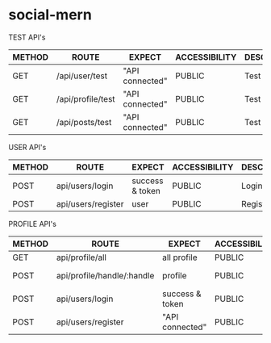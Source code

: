 # social-mern

TEST API's

| METHOD 	  | ROUTE             	| EXPECT          	  | ACCESSIBILITY 	| DESCRIPTION 	|
|--------	  |-------------------	|-----------------	  |---------------	|-------------	|
| GET    	  | /api/user/test    	| "API connected" 	  | PUBLIC        	| Test route  	|
| GET    	  | /api/profile/test 	| "API connected" 	  | PUBLIC        	| Test route  	|
| GET    	  | /api/posts/test   	| "API connected" 	  | PUBLIC        	| Test route  	|


USER API's

| METHOD 	  | ROUTE             	| EXPECT          	| ACCESSIBILITY 	| DESCRIPTION 	|
|--------	  |-------------------	|-----------------	|---------------	|-------------	|
| POST    	| api/users/login    	| success & token 	| PUBLIC        	| Login route  	|
| POST    	| api/users/register 	| user            	| PUBLIC        	| Register route|



PROFILE API's

| METHOD 	  | ROUTE             	        | EXPECT          	| ACCESSIBILITY 	| DESCRIPTION 	|
|--------	  |-------------------	        |-----------------	|---------------	|-------------	|
| GET    	  | api/profile/all  	          | all profile     	| PUBLIC        	| all profile  	|
| POST    	| api/profile/handle/:handle 	| profile         	| PUBLIC        	| handle *e.g /handle/saurabh* |
| POST    	| api/users/login    	        | success & token 	| PUBLIC        	| Login route  	|
| POST    	| api/users/register 	        | "API connected" 	| PUBLIC        	| Rgister route |

